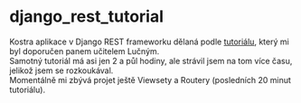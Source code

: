 # django_rest_tutorial
Kostra aplikace v Django REST frameworku dělaná podle <a href="https://www.youtube.com/watch?v=B38aDwUpcFc&feature=emb_title">tutoriálu</a>, který mi byl doporučen panem učitelem Lučným.<br>
Samotný tutoriál má asi jen 2 a půl hodiny, ale strávil jsem na tom více času, jelikož jsem se rozkoukával.<br>
Momentálně mi zbývá projet ještě Viewsety a Routery (posledních 20 minut tutoriálu).
